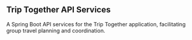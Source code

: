 ## Trip Together API Services

A Spring Boot API services for the Trip Together application, facilitating group travel planning and coordination.